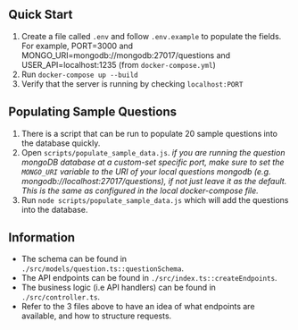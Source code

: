 ## Quick Start

1. Create a file called `.env` and follow `.env.example` to populate the fields. For example, PORT=3000 and MONGO_URI=mongodb://mongodb:27017/questions and USER_API=localhost:1235 (from `docker-compose.yml`)
2. Run `docker-compose up --build`
3. Verify that the server is running by checking `localhost:PORT`

## Populating Sample Questions

1. There is a script that can be run to populate 20 sample questions into the database quickly.
2. Open `scripts/populate_sample_data.js`.
   _if you are running the question mongoDB database at a custom-set specific port, make sure to set the `MONGO_URI` variable to the URI of your local questions mongodb (e.g. mongodb://localhost:27017/questions), if not just leave it as the default. This is the same as configured in the local docker-compose file._
3. Run `node scripts/populate_sample_data.js` which will add the questions into the database.

## Information

- The schema can be found in `./src/models/question.ts::questionSchema`.
- The API endpoints can be found in `./src/index.ts::createEndpoints`.
- The business logic (i.e API handlers) can be found in `./src/controller.ts`.
- Refer to the 3 files above to have an idea of what endpoints are available, and how to structure requests.
